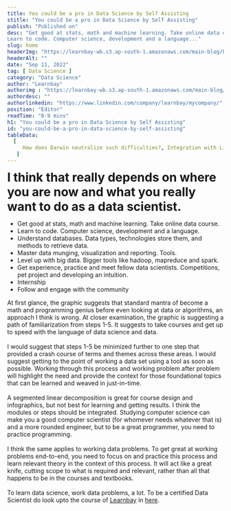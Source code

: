 ```yaml
---
title: You could be a pro in Data Science by Self Assisting
stitle: "You could be a pro in Data Science by Self Assisting"
publish: "Published on" 
desc: "Get good at stats, math and machine learning. Take online data course.
Learn to code. Computer science, development and a language..."
slug: home
headerImg: "https://learnbay-wb.s3.ap-south-1.amazonaws.com/main-blog/blog/ucbp.png"
headerAlt: ""
date: "Sep 11, 2022"
tag: [ Data Science ]
category: "Data Science"
author: "Learnbay"
authorimg : "https://learnbay-wb.s3.ap-south-1.amazonaws.com/main-blog/blog/learnbay-admin.webp"
authordesc: ""
authorlinkedin: "https://www.linkedin.com/company/learnbay/mycompany/" 
position: "Editor"
readTime: "8-9 mins"
h1: "You could be a pro in Data Science by Self Assisting"
id: "you-could-be-a-pro-in-data-science-by-self-assisting"
tableData:
  [
     How does Darwin neutralize such difficulties?, Integration with LinkedIn:-, Aspects of Darwin in the future:-, Ease of using Darwin:-, Conclusion:-   
   ]
---
```


<span style=" font-weight:bold; font-size:28px"> I think that really depends on where you are now and what you really want to do as a data scientist.</span>

* Get good at stats, math and machine learning. Take online data course.
* Learn to code. Computer science, development and a language.
* Understand databases. Data types, technologies store them, and methods to retrieve data.
* Master data munging, visualization and reporting. Tools.
* Level up with big data. Bigger tools like hadoop, mapreduce and spark.
* Get experience, practice and meet fellow data scientists. Competitions, pet project and developing an intuition.
* Internship
* Follow and engage with the community
  
At first glance, the graphic suggests that standard mantra of become a math and programming genius before even looking at data or algorithms, an approach I think is wrong. At closer examination, the graphic is suggesting a path of familiarization from steps 1-5. It suggests to take courses and get up to speed with the language of data science and data. <br><br>
I would suggest that steps 1-5 be minimized further to one step that provided a crash course of terms and themes across these areas. I would suggest getting to the point of working a data set using a tool as soon as possible. Working through this process and working problem after problem will highlight the need and provide the context for those foundational topics that can be learned and weaved in just-in-time.<br><br>
A segmented linear decomposition is great for course design and infographics, but not best for learning and getting results. I think the modules or steps should be integrated. Studying computer science can make you a good computer scientist (for whomever needs whatever that is) and a more rounded engineer, but to be a great programmer, you need to practice programming.<br><br>
I think the same applies to working data problems. To get great at working problems end-to-end, you need to focus on and practice this process and learn relevant theory in the context of this process. It will act like a great knife, cutting scope to what is required and relevant, rather than all that happens to be in the courses and textbooks.<br><br>
To learn data science, work data problems, a lot. To be a certified Data Scientist do look upto the course of <a href="https://www.learnbay.co/" target="_blank">Learnbay</a> in <a href="https://www.learnbay.co/data-science-course-training-in-bangalore" target="_blank">here</a>.
